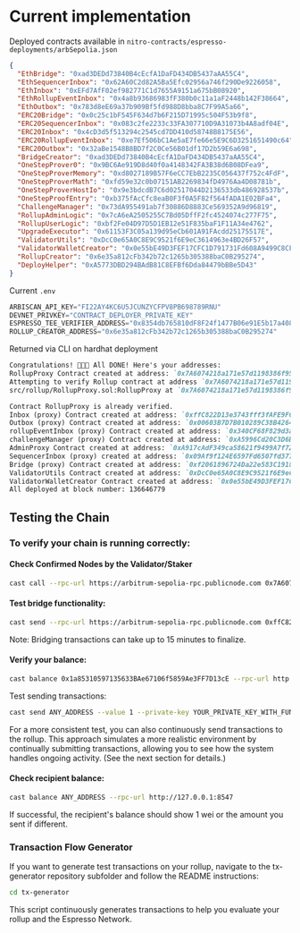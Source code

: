 # Current implementation

Deployed contracts available in `nitro-contracts/espresso-deployments/arbSepolia.json`

```json
{
  "EthBridge": "0xad3DEDd73840B4cEcfA1DaFD434DB5437aAA55C4",
  "EthSequencerInbox": "0x62A60C2d82A5Ba5Efc02956a746f290De9226058",
  "EthInbox": "0xEFd7AfF02ef982771C1d7655A9151a675bB08920",
  "EthRollupEventInbox": "0x4a8b93686983fF380b0c11a1aF2448b142F38664",
  "EthOutbox": "0x783d8eE69a37b909Bf5fd988D8bba8C7F99A5a66",
  "ERC20Bridge": "0x0c25c1bF545F634d7b6F215D71995c504F53b9f8",
  "ERC20SequencerInbox": "0x083c2fe2233c33FA307710D9A31073b4A8adf04E",
  "ERC20Inbox": "0x4cD3d5f513294c2545cd7DD410d58748B8175E56",
  "ERC20RollupEventInbox": "0xe7Ef506bC1Ae5aE7fe66e5E9C6D3251651490c64",
  "ERC20Outbox": "0x32aBe1548B8BD7f2C0Ce56B01df17D2b59E6a698",
  "BridgeCreator": "0xad3DEDd73840B4cEcfA1DaFD434DB5437aAA55C4",
  "OneStepProver0": "0x9BC6Ae919D8d40f0a4148342FA3B38d6B08DFea9",
  "OneStepProverMemory": "0xd8027189B57F6eCC7EbB2235C056437f752c4FdF",
  "OneStepProverMath": "0xfd59e32c0b07151AB2269834fD4976Aa4D08781b",
  "OneStepProverHostIo": "0x9e3bdcdB7C6d02517044D2136533db486928537b",
  "OneStepProofEntry": "0xb375fAcCfc8eaB0F3f0A5F82f564fADA1E02BFa4",
  "ChallengeManager": "0x73dA955491ab7f30886D8883Ce569352A9d96819",
  "RollupAdminLogic": "0x7cA6eA2505255C7Bd05DffF2fc4524074c277F75",
  "RollupUserLogic": "0xbf2Fe04D97D5D1EB12e51F835baF1F11A34e4762",
  "UpgradeExecutor": "0x61153F3C05a139d95eCb601A91FAcdd25175517E",
  "ValidatorUtils": "0xDcC0e65A0C8E9C9521f6E9eC3614963e4BD26F57",
  "ValidatorWalletCreator": "0x0e55bE49D3FEF17CFC1D791731Fd608A9499C8CF",
  "RollupCreator": "0x6e35a812cFb342b72c1265b305388baC0B295274",
  "DeployHelper": "0xA5773DBD294BAdB81C8EFBf6Dda84479bBBe5D43"
}
```

Current `.env`

```js
ARBISCAN_API_KEY="FI22AY4KC6U5JCUNZYCFPV8PB698789RNU"
DEVNET_PRIVKEY="CONTRACT_DEPLOYER_PRIVATE_KEY"
ESPRESSO_TEE_VERIFIER_ADDRESS="0x8354db765810dF8F24f1477B06e91E5b17a408bF"
ROLLUP_CREATOR_ADDRESS="0x6e35a812cFb342b72c1265b305388baC0B295274"
```

Returned via CLI on hardhat deployment

```markdown
Congratulations! 🎉🎉🎉 All DONE! Here's your addresses:
RollupProxy Contract created at address: `0x7A6074218a171e57d1198386f9500EC9b0f1e684`
Attempting to verify Rollup contract at address `0x7A6074218a171e57d1198386f9500EC9b0f1e684`
src/rollup/RollupProxy.sol:RollupProxy at `0x7A6074218a171e57d1198386f9500EC9b0f1e684`

Contract RollupProxy is already verified.
Inbox (proxy) Contract created at address: `0xffC822D13e3743fff3fAFE9FC49eC82d6FF9269C`
Outbox (proxy) Contract created at address: `0x00603B7D7B010289C38B42645Aaca34AB2D429C7`
rollupEventInbox (proxy) Contract created at address: `0x340CF68F829d3a4B85958860AB36751c124592f1`
challengeManager (proxy) Contract created at address: `0xA5996Cd20C3D6B1D947Bec3E6908B35f35A43592`
AdminProxy Contract created at address: `0xA917cAdF349ca58621f9499A7f7281532C9108a8`
SequencerInbox (proxy) created at address: `0x09Af9f124E6597Fd6507fd37759E9Cd7795CCAd3`
Bridge (proxy) Contract created at address: `0xf2061896724Da22e583C1918b3d1054035157a08`
ValidatorUtils Contract created at address: `0xDcC0e65A0C8E9C9521f6E9eC3614963e4BD26F57`
ValidatorWalletCreator Contract created at address: `0x0e55bE49D3FEF17CFC1D791731Fd608A9499C8CF`
All deployed at block number: 136646779
```

## Testing the Chain

### To verify your chain is running correctly:

#### Check Confirmed Nodes by the Validator/Staker

```bash
cast call --rpc-url https://arbitrum-sepolia-rpc.publicnode.com 0x7A6074218a171e57d1198386f9500EC9b0f1e684 "latestConfirmed()(uint256)"
```

#### Test bridge functionality:

```bash
cast send --rpc-url https://arbitrum-sepolia-rpc.publicnode.com 0xffC822D13e3743fff3fAFE9FC49eC82d6FF9269C 'depositEth() external payable returns (uint256)' --private-key YOUR_PRIVATE_KEY_WITH_FUNDS  --value 100000000 -vvvv
```

Note: Bridging transactions can take up to 15 minutes to finalize.

#### Verify your balance:

```bash
cast balance 0x1a85310597135633BAe67106f5859Ae3FF7D13cE --rpc-url http://127.0.0.1:8547
```

Test sending transactions:

```bash
cast send ANY_ADDRESS --value 1 --private-key YOUR_PRIVATE_KEY_WITH_FUNDS --rpc-url http://127.0.0.1:8547
```

For a more consistent test, you can also continuously send transactions to the rollup. This approach simulates a more realistic environment by continually submitting transactions, allowing you to see how the system handles ongoing activity. (See the next section for details.)

#### Check recipient balance:

```bash
cast balance ANY_ADDRESS --rpc-url http://127.0.0.1:8547
```

If successful, the recipient's balance should show 1 wei or the amount you sent if different.

### Transaction Flow Generator

If you want to generate test transactions on your rollup, navigate to the tx-generator repository subfolder and follow the README instructions:

```bash
cd tx-generator
```

This script continuously generates transactions to help you evaluate your rollup and the Espresso Network.
